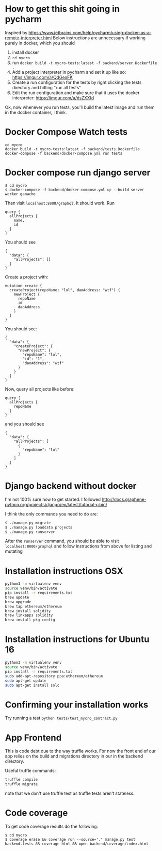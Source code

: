 # How to get this shit going in pycharm
Inspired by https://www.jetbrains.com/help/pycharm/using-docker-as-a-remote-interpreter.html
Below instructions are unnecessary if working purely in docker, which you should
1. install docker
1. `cd mycro`
2. run `docker build -t mycro-tests:latest -f backend/server.Dockerfile .`
3. Add a project interpreter in pycharm and set it up like so: https://imgur.com/a/QdGeoFK
4. Create a run configuration for the tests by right clicking the tests directory and hitting "run all tests"
5. Edit the run configuration and make sure that it uses the docker interpreter: https://imgur.com/a/dsZXXId

Ok, now whenever you run tests, you'll build the latest image and run them in the docker container, I think.

# Docker Compose Watch tests
```
cd mycro
docker build -t mycro-tests:latest -f backend/tests.Dockerfile .
docker-compose -f backend/docker-compose.yml run tests
```

# Docker compose run django server
```
$ cd mycro
$ docker-compose -f backend/docker-compose.yml up --build server worker ganache
```

Then visit `localhost:8000/graphql`. It should work. Run


```
query {
  allProjects {
    name,
    id
  }
}
```

You should see

```
{
  "data": {
    "allProjects": []
  }
}
```

Create a project with:

```
mutation create {
  createProject(repoName: "lol", daoAddress: "wtf") {
    newProject {
      repoName
      id
      daoAddress
    }
  }
}
```

You should see:

```
{
  "data": {
    "createProject": {
      "newProject": {
        "repoName": "lol",
        "id": "1",
        "daoAddress": "wtf"
      }
    }
  }
}
```

Now, query all projects like before:

```
query {
  allProjects {
    repoName
  }
}
```

and you should see

```
{
  "data": {
    "allProjects": [
      {
        "repoName": "lol"
      }
    ]
  }
}
```

# Django backend without docker
I'm not 100% sure how to get started. I followed http://docs.graphene-python.org/projects/django/en/latest/tutorial-plain/

I think the only commands you need to do are:

```python
$ ./manage.py migrate
$ ./manage.py loaddata projects
$ ./manage.py runserver
```

After the `runserver` command, you should be able to visit `localhost:8000/graphql` and follow instructions from above for listing and mutating


# Installation instructions OSX
```bash
python3 -m virtualenv venv
source venv/bin/activate
pip install -r requirements.txt
brew update
brew upgrade
brew tap ethereum/ethereum
brew install solidity
brew linkapps solidity
brew install pkg-config
```
# Installation instructions for Ubuntu 16
```bash
python3 -m virtualenv venv
source venv/bin/activate
pip install -r requirements.txt
sudo add-apt-repository ppa:ethereum/ethereum
sudo apt-get update
sudo apt-get install solc
```

# Confirming your installation works
Try running a test
`python tests/test_mycro_contract.py`

# App Frontend
This is code debt due to the way truffle works. For now the front end of our app relies on the build and migrations directory in our in the backend directory.

Useful truffle commands:
```bash
truffle compile
truffle migrate
```

note that we don't use truffle test as truffle tests aren't stateless.

# Code coverage
To get code coverage results do the following:

```
$ cd mycro
$ coverage erase && coverage run --source='.' manage.py test backend.tests && coverage html && open backend/coverage/index.html
```
